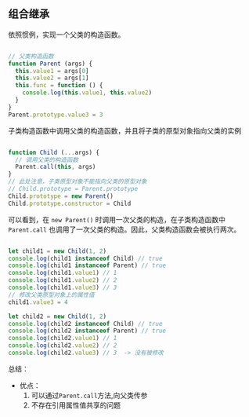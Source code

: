 ## 组合继承

依照惯例，实现一个父类的构造函数。

```javascript

// 父类构造函数
function Parent (args) {
  this.value1 = args[0]
  this.value2 = args[1]
  this.func = function () {
    console.log(this.value1, this.value2)
  }
}
Parent.prototype.value3 = 3

```

子类构造函数中调用父类的构造函数，并且将子类的原型对象指向父类的实例

```javascript

function Child (...args) {
  // 调用父类的构造函数
  Parent.call(this, args)
}
// 此处注意，子类原型对象不能指向父类的原型对象
// Child.prototype = Parent.prototype
Child.prototype = new Parent()
Child.prototype.constructor = Child

```

可以看到，在 `new Parent()` 时调用一次父类的构造，在子类构造函数中 `Parent.call` 也调用了一次父类的构造。因此，父类构造函数会被执行两次。

```javascript

let child1 = new Child(1, 2)
console.log(child1 instanceof Child) // true
console.log(child1 instanceof Parent) // true
console.log(child1.value1) // 1
console.log(child1.value2) // 2
console.log(child1.value3) // 3
// 修改父类原型对象上的属性值
child1.value3 = 4

let child2 = new Child(1, 2)
console.log(child2 instanceof Child) // true
console.log(child2 instanceof Parent) // true
console.log(child2.value1) // 1
console.log(child2.value2) // 2
console.log(child2.value3) // 3  -> 没有被修改

```

总结：

- 优点：
  1. 可以通过`Parent.call`方法,向父类传参
  2. 不存在引用属性值共享的问题